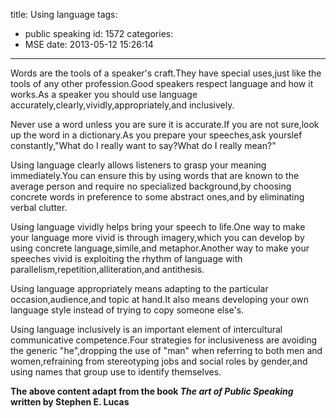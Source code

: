 title: Using language
tags:
  - public speaking
id: 1572
categories:
  - MSE
date: 2013-05-12 15:26:14
---

Words are the tools of a speaker's craft.They have special uses,just like the tools of any other profession.Good speakers respect language and how it works.As a speaker you should use language accurately,clearly,vividly,appropriately,and inclusively.

Never use a word unless you are sure it is accurate.If you are not sure,look up the word in a dictionary.As you prepare your speeches,ask yourslef constantly,"What do I really want to say?What do I really mean?"

Using language clearly allows listeners to grasp your meaning immediately.You can ensure this by using words that are known to the average person and require no specialized background,by choosing concrete words in preference to some abstract ones,and by eliminating verbal clutter.

Using language vividly helps bring your speech to life.One way to make your language more vivid is through imagery,which you can develop by using concrete language,simile,and metaphor.Another way to make your speeches vivid is exploiting the rhythm of language with parallelism,repetition,alliteration,and antithesis.

Using language appropriately means adapting to the particular occasion,audience,and topic at hand.It also means developing your own language style instead of trying to copy someone else's.

Using language inclusively is an important element of intercultural communicative competence.Four strategies for inclusiveness are avoiding the generic "he",dropping the use of "man" when referring to both men and women,refraining from stereotyping jobs and social roles by gender,and using names that group use to identify themselves.

**The above content adapt from the book _The art of Public Speaking_ written by Stephen E. Lucas**